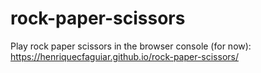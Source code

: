# rock-paper-scissors
Play rock paper scissors in the browser console (for now): https://henriquecfaguiar.github.io/rock-paper-scissors/
